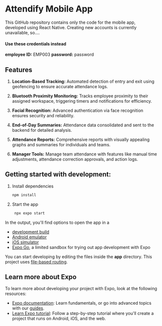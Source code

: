 # Attendify Mobile App

This GitHub repository contains only the code for the mobile app, developed using React Native. Creating new accounts is currently unavailable, so....

#### Use these credentials instead
**employee ID:** EMP003
**password:** password


## Features

1. **Location-Based Tracking:** Automated detection of entry and exit using geofencing to ensure accurate attendance logs.

2. **Bluetooth Proximity Monitoring:** Tracks employee proximity to their assigned workspace, triggering timers and notifications for efficiency.

3. **Facial Recognition:** Advanced authentication via face recognition ensures security and reliability.

4. **End-of-Day Summaries:** Attendance data consolidated and sent to the backend for detailed analysis.

5. **Attendance Reports:** Comprehensive reports with visually appealing graphs and summaries for individuals and teams.

6. **Manager Tools:** Manage team attendance with features like manual time adjustments, attendance correction approvals, and action logs.


## Getting started with development:
1. Install dependencies

   ```bash
   npm install
   ```

2. Start the app

   ```bash
    npx expo start
   ```

In the output, you'll find options to open the app in a

- [development build](https://docs.expo.dev/develop/development-builds/introduction/)
- [Android emulator](https://docs.expo.dev/workflow/android-studio-emulator/)
- [iOS simulator](https://docs.expo.dev/workflow/ios-simulator/)
- [Expo Go](https://expo.dev/go), a limited sandbox for trying out app development with Expo

You can start developing by editing the files inside the **app** directory. This project uses [file-based routing](https://docs.expo.dev/router/introduction).



## Learn more about Expo

To learn more about developing your project with Expo, look at the following resources:

- [Expo documentation](https://docs.expo.dev/): Learn fundamentals, or go into advanced topics with our [guides](https://docs.expo.dev/guides).
- [Learn Expo tutorial](https://docs.expo.dev/tutorial/introduction/): Follow a step-by-step tutorial where you'll create a project that runs on Android, iOS, and the web.
